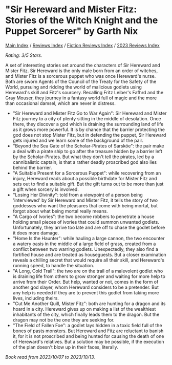 # "Sir Hereward and Mister Fitz: Stories of the Witch Knight and the Puppet Sorcerer" by Garth Nix

[Main Index](../../../README.md) / [Reviews Index](../../README.md) / [Fiction Reviews Index](../README.md) / [2023 Reviews Index](README.md)

*Rating: 3/5 Stars.*

A set of interesting stories set around the characters of Sir Hereward and Mister Fitz. Sir Hereward is the only male born from an order of witches, and Mister Fitz is a sorcerous puppet who was once Hereward's nurse. Both are sworn Agents of the Council of the Treaty for the Safety of the World, pursuing and ridding the world of malicious godlets using Hereward's skill and Fitz's sourcery. Recalling Fritz Leiber's Fafhrd and the Gray Mouser, they journey in a fantasy world full of magic and the more than occasional damsel, which are never in distress.

- "Sir Hereward and Mister Fitz Go to War Again": Sir Hereward and Mister Fitz journey to a city of plenty sitting in the middle of desolation. Once there, they discover a god which is draining the surrounding land of life as it grows more powerful. It is by chance that the barrier protecting the god does not stop Mister Fitz, but in defending the puppet, Sir Hereward gets injured and we learn some of the background of the pair.
- "Beyond the Sea Gate of the Scholar-Pirates of Sarsköe": the pair make a deal with a pirate ship to go after the treasure hidden by a barrier left by the Scholar-Pirates. But what they don't tell the pirates, led by a cannibalistic captain, is that a rather deadly proscribed god also lies behind the barrier.
- "A Suitable Present for a Sorcerous Puppet": while recovering from an injury, Hereward reads about a possible birthdate for Mister Fitz and sets out to find a suitable gift. But the gift turns out to be more than just a gift when sorcery is involved.
- "Losing Her Divinity": told from a viewpoint of a person being 'interviewed' by Sir Hereward and Mister Fitz, it tells the story of two goddesses who want the pleasures that come with being mortal, but forgot about what being mortal really means.
- "A Cargo of Ivories": the two become robbers to penetrate a house holding small pieces of ivories that could summon unwanted godlets. Unfortunately, they arrive too late and are off to chase the godlet before it does more damage.
- "Home Is the Haunter": while hauling a large cannon, the two encounter a watery oasis in the middle of a large field of grass, created from a conflict between two warring godlets. Unexpectedly, they also find a fortified house and are treated as houseguests. But a closer examination reveals a chilling secret that would require all their skill, and Hereward's running speed, to handle the situation.
- "A Long, Cold Trail": the two are on the trail of a malevolent godlet who is draining life from others to grow stronger and waiting for more help to arrive from their Order. But help, wanted or not, comes in the form of another god slayer, whom Hereward considers to be a pretender. But any help is needed if they are to prevent this godlet from taking more lives, including theirs.
- "Cut Me Another Quill, Mister Fitz": both are hunting for a dragon and its hoard in a city. Hereward gives up on making a list of the wealthiest inhabitants of the city, which finally leads them to the dragon. But the dragon may not be the one they are seeking for.
- "The Field of Fallen Foe": a godlet lays hidden in a toxic field full of the bones of pasts monsters. But Hereward and Fitz are reluctant to banish it, for it is not proscribed and being hunted for causing the death of one of Hereward's relatives. But a solution may be possible, if the execution of the plan doesn't blow up in their faces, literally.

*Book read from 2023/10/07 to 2023/10/13.*
